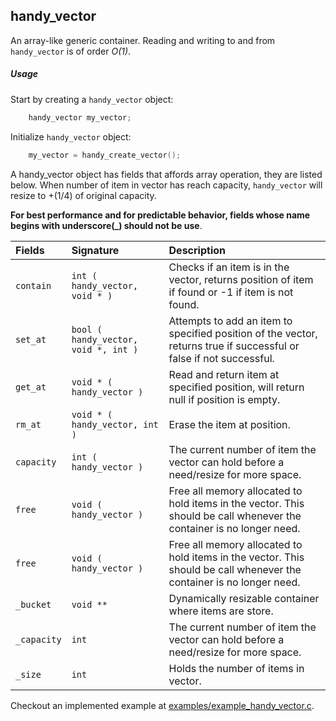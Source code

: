 ## handy_vector

An  array-like generic container. Reading and writing to and from `handy_vector` is of order *O(1)*.

##### Usage

Start by creating a `handy_vector` object:

```c
    handy_vector my_vector;
```

Initialize `handy_vector` object:

```c
    my_vector = handy_create_vector();
```

A handy_vector object has fields that affords array operation, they are listed below. When number
of item in vector has reach capacity, `handy_vector` will resize to +(1/4) of original capacity.

**For best performance and for predictable behavior, fields whose name
begins with underscore(_) should not be use**.

| Fields            | Signature                             | Description                         |
|:------------------|:--------------------------------------|:------------------------------------|
| `contain`         | `int ( handy_vector, void * )`      | Checks if an item is in the vector, returns position of item if found or -1 if item is not found.|
| `set_at`          | `bool ( handy_vector, void *, int )`| Attempts to add an item to specified position of the vector, returns true if successful or false if not successful.|
| `get_at`          | `void * ( handy_vector )`           | Read and return item at specified position, will return null if position is empty.
| `rm_at`           | `void * ( handy_vector, int )`      | Erase the item at position.
| `capacity`        | `int ( handy_vector )`              | The current number of item the vector can hold before a need/resize for more space. |
| `free`            | `void ( handy_vector )`             | Free all memory allocated to hold items in the vector. This should be call whenever the container is no longer need.
| `free`            | `void ( handy_vector )`             | Free all memory allocated to hold items in the vector. This should be call whenever the container is no longer need.
| `_bucket`         | `void **`                             | Dynamically resizable container where items are store.
| `_capacity`       | `int`                                 | The current number of item the vector can hold before a need/resize for more space.
| `_size`           | `int`                                 | Holds the number of items in vector.


Checkout an implemented example at [examples/example_handy_vector.c](../examples/example_handy_vector.c).